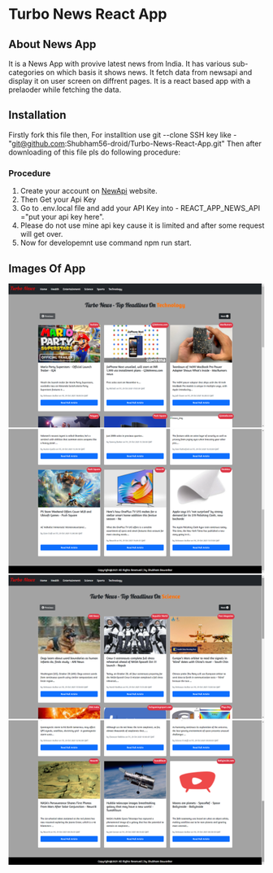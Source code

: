 # Turbo News React App
<h2>About News App</h2>
<p>It is a News App with provive latest news from India. It has various sub-categories on which basis it shows news. It fetch data from newsapi and display it on user screen on diffrent pages. It is a react based app with a prelaoder while fetching the data.</p>

## Installation
Firstly fork this file then,
For installtion use git --clone SSH key like - "git@github.com:Shubham56-droid/Turbo-News-React-App.git"
Then after downloading of this file pls do following procedure:

### Procedure
1. Create your account on <a href="https://newsapi.org/">NewApi</a> website.
2. Then Get your Api Key
3. Go to .env.local file and add your API Key into - REACT_APP_NEWS_API ="put your api key here".
4. Please do not use mine api key cause it is limited and after some request will get over.
5. Now for developemnt use command npm run start.

## Images Of App

<img src="./images/Screenshot (66).png" />
<img src="./images/Screenshot (67).png" />
<img src="./images/Screenshot (68).png" />
<img src="./images/Screenshot (69).png" />

